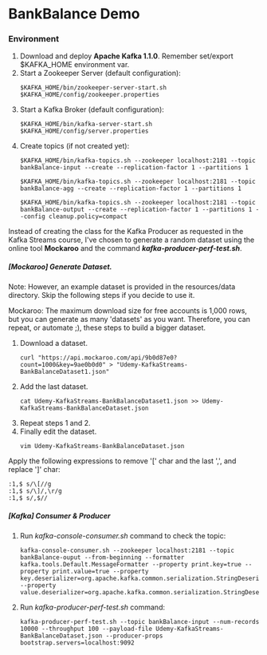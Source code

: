 # BankBalance Demo

### Environment

1) Download and deploy **Apache Kafka 1.1.0**. Remember set/export $KAFKA_HOME environment var.
2) Start a Zookeeper Server (default configuration):
    ```
    $KAFKA_HOME/bin/zookeeper-server-start.sh $KAFKA_HOME/config/zookeeper.properties
    ```
3) Start a Kafka Broker (default configuration):
    ```
    $KAFKA_HOME/bin/kafka-server-start.sh $KAFKA_HOME/config/server.properties
    ```
4) Create topics (if not created yet):
    ```
    $KAFKA_HOME/bin/kafka-topics.sh --zookeeper localhost:2181 --topic bankBalance-input --create --replication-factor 1 --partitions 1

    $KAFKA_HOME/bin/kafka-topics.sh --zookeeper localhost:2181 --topic bankBalance-agg --create --replication-factor 1 --partitions 1

    $KAFKA_HOME/bin/kafka-topics.sh --zookeeper localhost:2181 --topic bankBalance-output --create --replication-factor 1 --partitions 1 --config cleanup.policy=compact
    ```
Instead of creating the class for the Kafka Producer as requested in the Kafka Streams course, I've chosen to generate a random dataset using the online tool **Mockaroo** and the command ***kafka-producer-perf-test.sh***.
##### [Mockaroo] Generate Dataset.
Note: However, an example dataset is provided in the resources/data directory. Skip the following steps if you decide to use it.

Mockaroo: The maximum download size for free accounts is 1,000 rows, but you can generate as many 'datasets' as you want. Therefore, you can repeat, or automate ;), these steps to build a bigger dataset.
1) Download a dataset.
    ```
    curl "https://api.mockaroo.com/api/9b0d87e0?count=1000&key=9ae0b0d0" > "Udemy-KafkaStreams-BankBalanceDataset1.json"
    ```
2) Add the last dataset.
    ``` 
    cat Udemy-KafkaStreams-BankBalanceDataset1.json >> Udemy-KafkaStreams-BankBalanceDataset.json
    ```
3) Repeat steps 1 and 2.
4) Finally edit the dataset.
    ```
    vim Udemy-KafkaStreams-BankBalanceDataset.json
    ```
Apply the following expressions to remove '\[' char and the last ',', and replace ']' char:
```
:1,$ s/\[//g
:1,$ s/\]/,\r/g
:1,$ s/,$//
```
##### [Kafka] Consumer & Producer
1) Run *kafka-console-consumer.sh* command to check the topic:
    ```
    kafka-console-consumer.sh --zookeeper localhost:2181 --topic bankBalance-ouput --from-beginning --formatter kafka.tools.Default.MessageFormatter --property print.key=true --property print.value=true --property key.deserializer=org.apache.kafka.common.serialization.StringDeserializer --property value.deserializer=org.apache.kafka.common.serialization.StringDeserializer
    ```
    
2) Run *kafka-producer-perf-test.sh* command:
    ``` 
    kafka-producer-perf-test.sh --topic bankBalance-input --num-records 10000 --throughput 100 --payload-file Udemy-KafkaStreams-BankBalanceDataset.json --producer-props bootstrap.servers=localhost:9092
    ```